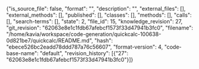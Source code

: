 {"is_source_file": false, "format": "", "description": "", "external_files": [], "external_methods": [], "published": [], "classes": [], "methods": [], "calls": [], "search-terms": [], "state": 2, "file_id": 15, "knowledge_revision": 27, "git_revision": "62063e8e1c1fdb67afebcf1573f33d47941b3fc0", "filename": "/home/kavia/workspace/code-generation/quickcalc-100638-0d821be7/quickcalc/README.md", "hash": "ebece526bc2eadd78ddd787a76c56607", "format-version": 4, "code-base-name": "default", "revision_history": [{"27": "62063e8e1c1fdb67afebcf1573f33d47941b3fc0"}]}
